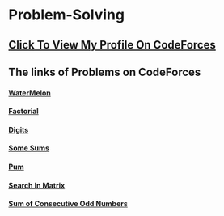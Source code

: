 # Problem-Solving
## <a href="https://codeforces.com/profile/Hosaam_Elzoghpy">Click To View My Profile On CodeForces</a>
## The links of Problems on CodeForces
#### <a href="https://codeforces.com/problemset/problem/4/A">WaterMelon</a>
#### <a href="https://codeforces.com/group/ndZ5Fwlwj8/contest/312340/problem/B?fbclid=IwAR1i3LD3TLBsWLeAMCMMX4WnC8Pfm95ust5c_EDGqzRaUmP4DvVB35jwnNc">Factorial</a>
#### <a href="https://codeforces.com/group/MWSDmqGsZm/contest/219432/problem/Q?fbclid=IwAR1p-5ty3fsUwF0I5csdBhRP5gr6WSswEc6YNg59FGc8lZyb6eepXg5UNwc">Digits</a>
#### <a href="https://codeforces.com/group/MWSDmqGsZm/contest/219432/problem/U">Some Sums</a>
#### <a href="https://codeforces.com/group/MWSDmqGsZm/contest/219432/problem/V?fbclid=IwAR358kM296mAyVlRMjFMB0LD5m13ZHUa_U3EJb4QnNBbNIeYDvleu8DXdC8">Pum</a>
#### <a href="https://codeforces.com/group/MWSDmqGsZm/contest/219774/problem/S?fbclid=IwAR3JjUf1JLsit1-xplYZTH8vuWQR_YtErwvcvFsgXlm9xyNmenBi-oxx7Mo">Search In Matrix</a>
#### <a href="https://codeforces.com/group/MWSDmqGsZm/contest/219432/problem/S">Sum of Consecutive Odd Numbers</a>
